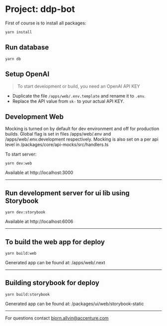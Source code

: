 # Project: ddp-bot

First of course is to install all packages:

`yarn install`

## Run database

`yarn db`

## Setup OpenAI

> To start development or build, you need an OpenAI API KEY

- Duplicate the file `/apps/web/.env.template` and rename it to `.env`.
- Replace the API value from `sk-` to your actual API KEY.

## Development Web

Mocking is turned on by default for dev environment and off for production builds. Global flag is set in files /apps/web/.env and /apps/web/.env.development respectively. Mocking is also set on a per api level in /packages/core/api-mocks/src/handlers.ts

To start server:

`yarn dev:web`

Available at http://localhost:3000

---

## Run development server for ui lib using Storybook

`yarn dev:storybook`

Available at http://localhost:6006

---

## To build the web app for deploy

`yarn build:web`

Generated app can be found at: /apps/web/.next

---

## Building storybook for deploy

`yarn build:storybook`

Generated app can be found at: /packages/ui/web/storybook-static

---

For questions contact bjorn.allvin@accenture.com
